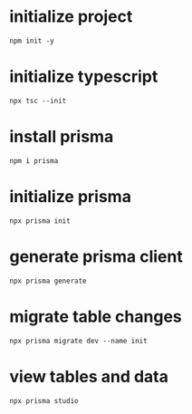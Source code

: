 # initialize project 
```
npm init -y
```

# initialize typescript
```
npx tsc --init
```

# install prisma
```
npm i prisma 
```

# initialize prisma
```
npx prisma init
```

# generate prisma client
```
npx prisma generate
```

# migrate table changes
```
npx prisma migrate dev --name init
```

# view tables and data
```
npx prisma studio
```

